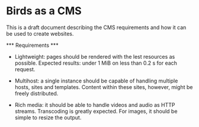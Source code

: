 Birds as a CMS
==============

This is a draft document describing the CMS requirements and how it can be used to create
websites.

*** Requirements ***

* Lightweight: pages should be rendered with the lest resources as possible. Expected results: 
  under 1 MiB on less than 0.2 s for each request.

* Multihost: a single instance should be capable of handling multiple hosts, sites and templates.
  Content within these sites, however, might be freely distributed.

* Rich media: it should be able to handle videos and audio as HTTP streams. Transcoding is
  greatly expected. For images, it should be simple to resize the output.
